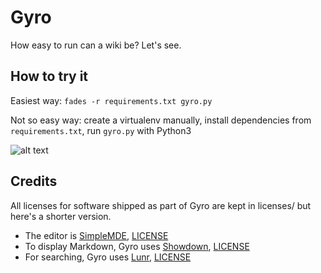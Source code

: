 # Gyro
How easy to run can a wiki be? Let's see.


## How to try it

Easiest way: `fades -r requirements.txt gyro.py`

Not so easy way: create a virtualenv manually, install dependencies from `requirements.txt`, run `gyro.py` with Python3

![alt text](http://ralsina.me/images/gyro-1.png)

## Credits

All licenses for software shipped as part of Gyro are kept in licenses/ but here's a shorter version.

* The editor is [SimpleMDE](https://github.com/sparksuite/simplemde-markdown-editor), [LICENSE](https://github.com/sparksuite/simplemde-markdown-editor/blob/master/LICENSE)
* To display Markdown, Gyro uses [Showdown](https://github.com/showdownjs/showdown), [LICENSE](https://github.com/showdownjs/showdown/blob/master/license.txt)
* For searching, Gyro uses [Lunr](https://lunrjs.com), [LICENSE](https://github.com/olivernn/lunr.js/blob/master/LICENSE)
